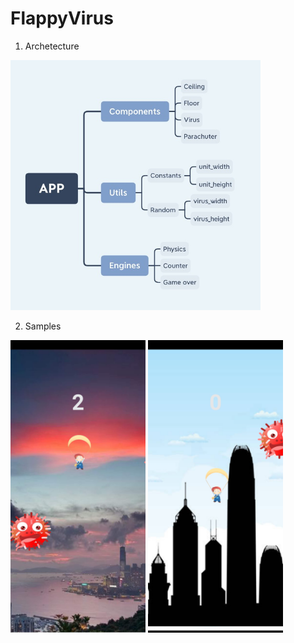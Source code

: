# FlappyVirus

1. Archetecture

<img width = '400' height ='400' src ="./readme/pre2.jpg"/>

2. Samples

<img width = '216' height ='468' src ="./readme/11.jpg"/>  <img width = '216' height ='468' src ="./readme/12.jpg"/>
